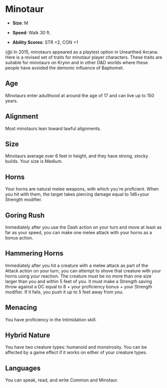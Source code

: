 # Minotaur


- **Size**: M

- **Speed**: Walk 30 ft.

- **Ability Scores**: STR +2, CON +1

{@i In 2015, minotaurs appeared as a playtest option in Unearthed Arcana. Here is a revised set of traits for minotaur player characters. These traits are suitable for minotaurs on Krynn and in other D&D worlds where these people have avoided the demonic influence of Baphomet.

## Age
Minotaurs enter adulthood at around the age of 17 and can live up to 150 years.

## Alignment
Most minotaurs lean toward lawful alignments.

## Size
Minotaurs average over 6 feet in height, and they have strong, stocky builds. Your size is Medium.

## Horns
Your horns are natural melee weapons, with which you're proficient. When you hit with them, the target takes piercing damage equal to 1d6+your Strength modifier.

## Goring Rush
Immediately after you use the Dash action on your turn and move at least as far as your speed, you can make one melee attack with your horns as a bonus action.

## Hammering Horns
Immediately after you hit a creature with a melee attack as part of the Attack action on your turn, you can attempt to shove that creature with your horns using your reaction. The creature must be no more than one size larger than you and within 5 feet of you. It must make a Strength saving throw against a DC equal to 8 + your proficiency bonus + your Strength modifier. If it fails, you push it up to 5 feet away from you.

## Menacing
You have proficiency in the Intimidation skill.

## Hybrid Nature
You have two creature types: humanoid and monstrosity. You can be affected by a game effect if it works on either of your creature types.

## Languages
You can speak, read, and write Common and Minotaur.